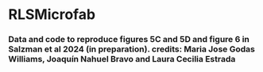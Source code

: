 # RLSMicrofab

### Data and code to reproduce figures 5C and 5D and figure 6 in Salzman et al 2024 (in preparation). credits: Maria Jose Godas Williams, Joaquín Nahuel Bravo and Laura Cecilia Estrada
